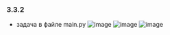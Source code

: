 ### 3.3.2
- задача в файле main.py
![image](https://user-images.githubusercontent.com/79518116/210092726-5f007ea5-3275-4ba8-9498-7539f2402fe4.png)
![image](https://user-images.githubusercontent.com/79518116/210092745-4cef7e07-745d-4b4e-a43a-07dc35c35100.png)
![image](https://user-images.githubusercontent.com/79518116/210092777-d309f851-6cb4-491e-a30f-fbab24c28e1d.png)
